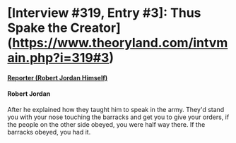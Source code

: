 # [Interview #319, Entry #3]: Thus Spake the Creator](https://www.theoryland.com/intvmain.php?i=319#3)

#### [Reporter (Robert Jordan Himself)](http://www.oocities.org/area51/stargate/8513/creator-jordan.htm)

#### Robert Jordan

After he explained how they taught him to speak in the army. They'd stand you with your nose touching the barracks and get you to give your orders, if the people on the other side obeyed, you were half way there. If the barracks obeyed, you had it.

